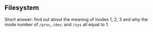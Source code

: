 ## Filesystem
Short answer: find out about the meaning of inodes 1, 2, 3
and why the inode number of `/proc`, `/dev`, and `/sys` all equal to 1.